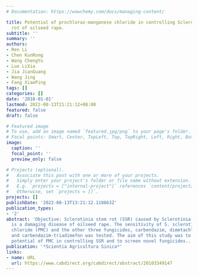 ```yaml
---
# Documentation: https://wowchemy.com/docs/managing-content/

title: Potential of prochloraz-manganese chloride in controlling Sclerotinia stem
  rot of oilseed rape.
subtitle: ''
summary: ''
authors:
- Ren Li
- Chen KunRong
- Wang ChengYu
- Luo LiXia
- Jia JianGuang
- Wang Jing
- Fang XiaoPing
tags: []
categories: []
date: '2010-01-01'
lastmod: 2022-08-13T21:21:12+08:00
featured: false
draft: false

# Featured image
# To use, add an image named `featured.jpg/png` to your page's folder.
# Focal points: Smart, Center, TopLeft, Top, TopRight, Left, Right, BottomLeft, Bottom, BottomRight.
image:
  caption: ''
  focal_point: ''
  preview_only: false

# Projects (optional).
#   Associate this post with one or more of your projects.
#   Simply enter your project's folder or file name without extension.
#   E.g. `projects = ["internal-project"]` references `content/project/deep-learning/index.md`.
#   Otherwise, set `projects = []`.
projects: []
publishDate: '2022-08-13T13:21:12.118663Z'
publication_types:
- '2'
abstract: 'Objective: Sclerotinia stem rot (SSR) caused by Sclerotinia sclerotiorum
  is a damaging disease of oilseed rape. The sensitivity of S. sclerotiorum to prochloraz-manganese
  chloride (PMC) and the other three fungicides, carbendazim, dimetachlone-mancozeb
  and carbendazim-triadimefon was tested. The aim of this study was to assess the
  potential of PMC in controlling SSR and to screen novel fungicides...'
publication: '*Scientia Agricultura Sinica*'
links:
- name: URL
  url: https://www.cabdirect.org/cabdirect/abstract/20103349147
---
```

